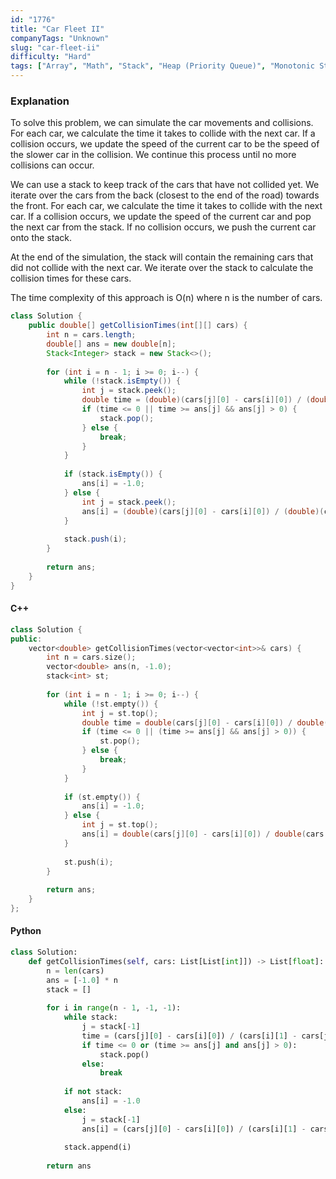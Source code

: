 ```yaml
---
id: "1776"
title: "Car Fleet II"
companyTags: "Unknown"
slug: "car-fleet-ii"
difficulty: "Hard"
tags: ["Array", "Math", "Stack", "Heap (Priority Queue)", "Monotonic Stack"]
---
```


### Explanation

To solve this problem, we can simulate the car movements and collisions. For each car, we calculate the time it takes to collide with the next car. If a collision occurs, we update the speed of the current car to be the speed of the slower car in the collision. We continue this process until no more collisions can occur. 

We can use a stack to keep track of the cars that have not collided yet. We iterate over the cars from the back (closest to the end of the road) towards the front. For each car, we calculate the time it takes to collide with the next car. If a collision occurs, we update the speed of the current car and pop the next car from the stack. If no collision occurs, we push the current car onto the stack. 

At the end of the simulation, the stack will contain the remaining cars that did not collide with the next car. We iterate over the stack to calculate the collision times for these cars.

The time complexity of this approach is O(n) where n is the number of cars.

```java
class Solution {
    public double[] getCollisionTimes(int[][] cars) {
        int n = cars.length;
        double[] ans = new double[n];
        Stack<Integer> stack = new Stack<>();
        
        for (int i = n - 1; i >= 0; i--) {
            while (!stack.isEmpty()) {
                int j = stack.peek();
                double time = (double)(cars[j][0] - cars[i][0]) / (double)(cars[i][1] - cars[j][1]);
                if (time <= 0 || time >= ans[j] && ans[j] > 0) {
                    stack.pop();
                } else {
                    break;
                }
            }
            
            if (stack.isEmpty()) {
                ans[i] = -1.0;
            } else {
                int j = stack.peek();
                ans[i] = (double)(cars[j][0] - cars[i][0]) / (double)(cars[i][1] - cars[j][1]);
            }
            
            stack.push(i);
        }
        
        return ans;
    }
}
```

#### C++
```cpp
class Solution {
public:
    vector<double> getCollisionTimes(vector<vector<int>>& cars) {
        int n = cars.size();
        vector<double> ans(n, -1.0);
        stack<int> st;
        
        for (int i = n - 1; i >= 0; i--) {
            while (!st.empty()) {
                int j = st.top();
                double time = double(cars[j][0] - cars[i][0]) / double(cars[i][1] - cars[j][1]);
                if (time <= 0 || (time >= ans[j] && ans[j] > 0)) {
                    st.pop();
                } else {
                    break;
                }
            }
            
            if (st.empty()) {
                ans[i] = -1.0;
            } else {
                int j = st.top();
                ans[i] = double(cars[j][0] - cars[i][0]) / double(cars[i][1] - cars[j][1]);
            }
            
            st.push(i);
        }
        
        return ans;
    }
};
```

#### Python
```python
class Solution:
    def getCollisionTimes(self, cars: List[List[int]]) -> List[float]:
        n = len(cars)
        ans = [-1.0] * n
        stack = []
        
        for i in range(n - 1, -1, -1):
            while stack:
                j = stack[-1]
                time = (cars[j][0] - cars[i][0]) / (cars[i][1] - cars[j][1])
                if time <= 0 or (time >= ans[j] and ans[j] > 0):
                    stack.pop()
                else:
                    break
            
            if not stack:
                ans[i] = -1.0
            else:
                j = stack[-1]
                ans[i] = (cars[j][0] - cars[i][0]) / (cars[i][1] - cars[j][1])
            
            stack.append(i)
        
        return ans
```